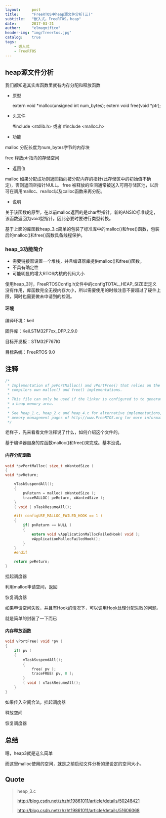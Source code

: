 ```yaml
---
layout:     post
title:      "FreeRTOS中heap源文件分析(三)"
subtitle:   "嵌入式，FreeRTOS，heap"
date:       2017-03-21
author:     "elmagnifico"
header-img: "img/freertos.jpg"
catalog:    true
tags:
    - 嵌入式
    - FreeRTOS
---
```


## heap源文件分析

我们都知道其实库函数里就有内存分配和释放函数

- 原型

	extern void *malloc(unsigned int num_bytes);
	extern void  free(void *ptr);

- 头文件

	#include <stdlib.h>
	或者
	#include <malloc.h>

- 功能

malloc 分配长度为num_bytes字节的内存块

free 释放ptr指向的存储空间

- 返回值

malloc 如果分配成功则返回指向被分配内存的指针(此存储区中的初始值不确定)，否则返回空指针NULL。
free 被释放的空间通常被送入可用存储区池，以后可在调用malloc、realloc以及calloc函数来再分配。

- 说明

关于该函数的原型，在以前malloc返回的是char型指针，新的ANSIC标准规定，该函数返回为void型指针，因此必要时要进行类型转换。

基于上面的库函数heap_3.c简单的包装了标准库中的malloc()和free()函数，包装后的malloc()和free()函数具备线程保护。

### heap_3功能简介

- 需要链接器设置一个堆栈，并且编译器库提供malloc()和free()函数。
- 不具有确定性
- 可能明显的增大RTOS内核的代码大小

使用heap_3时，FreeRTOSConfig.h文件中的configTOTAL_HEAP_SIZE宏定义没有作用，库函数完全无视内存大小，所以需要使用的时候注意不要超过了硬件上限，同时也需要做未申请到的检测。

#### 环境

编译环境：keil

固件库：Keil.STM32F7xx_DFP.2.9.0

目标开发板：STM32F767IG

目标系统：FreeRTOS 9.0

## 注释

```c
/*
 * Implementation of pvPortMalloc() and vPortFree() that relies on the
 * compilers own malloc() and free() implementations.
 *
 * This file can only be used if the linker is configured to to generate
 * a heap memory area.
 *
 * See heap_1.c, heap_2.c and heap_4.c for alternative implementations, and the
 * memory management pages of http://www.FreeRTOS.org for more information.
 */
```

老样子，先来看看文件注释说了什么，如何介绍这个文件的。

基于编译器自身的库函数malloc()和free()来完成。基本没说。

#### 内存分配函数

```c
void *pvPortMalloc( size_t xWantedSize )
{
void *pvReturn;

	vTaskSuspendAll();
	{
		pvReturn = malloc( xWantedSize );
		traceMALLOC( pvReturn, xWantedSize );
	}
	( void ) xTaskResumeAll();

	#if( configUSE_MALLOC_FAILED_HOOK == 1 )
	{
		if( pvReturn == NULL )
		{
			extern void vApplicationMallocFailedHook( void );
			vApplicationMallocFailedHook();
		}
	}
	#endif

	return pvReturn;
}
```
挂起调度器

利用malloc申请空间，返回

恢复调度器

如果申请空间失败，并且有Hook的情况下，可以调用Hook处理分配失败的问题。

就是简单的封装了一下而已

#### 内存释放函数

```c
void vPortFree( void *pv )
{
	if( pv )
	{
		vTaskSuspendAll();
		{
			free( pv );
			traceFREE( pv, 0 );
		}
		( void ) xTaskResumeAll();
	}
}
```

如果传入空间合法，挂起调度器

释放空间

恢复调度器

## 总结

嗯，heap3就是这么简单

而这里malloc使用的空间，就是之前启动文件分析的里设定的空间大小。

## Quote

> heap_3.c
> 
> http://blog.csdn.net/zhzht19861011/article/details/50248421
> 
> http://blog.csdn.net/zhzht19861011/article/details/51606068